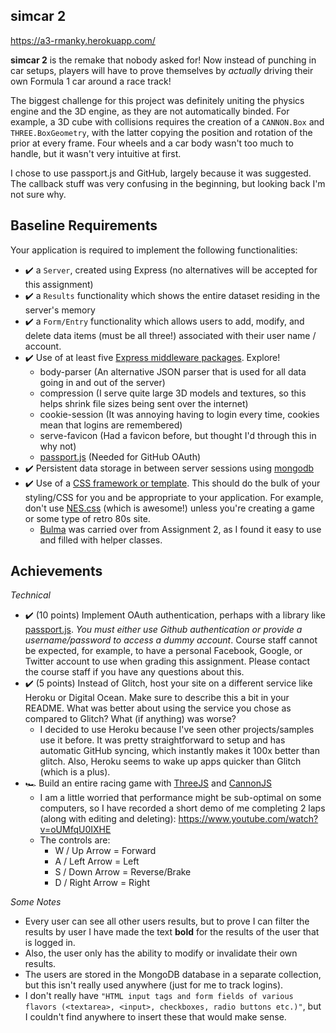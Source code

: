 ## simcar 2

https://a3-rmanky.herokuapp.com/

**simcar 2** is the remake that nobody asked for! Now instead of punching in 
car setups, players will have to prove themselves by *actually* driving 
their own Formula 1 car around a race track!

The biggest challenge for this project was definitely uniting the physics engine and the 3D engine, as they are not automatically binded.
For example, a 3D cube with collisions requires the creation of a `CANNON.Box` and `THREE.BoxGeometry`, with the latter copying the position and rotation
of the prior at every frame. Four wheels and a car body wasn't too much to handle, but it wasn't very intuitive at first.

I chose to use passport.js and GitHub, largely because it was suggested. The callback stuff was very confusing in the beginning, but looking back I'm not sure why.

Baseline Requirements
---

Your application is required to implement the following functionalities:

- ✔️ a `Server`, created using Express (no alternatives will be accepted for this assignment)
- ✔️ a `Results` functionality which shows the entire dataset residing in the server's memory
- ✔️ a `Form/Entry` functionality which allows users to add, modify, and delete data items (must be all three!) associated with their user name / account.
- ✔️ Use of at least five [Express middleware packages](https://expressjs.com/en/resources/middleware.html). Explore! 
    - body-parser (An alternative JSON parser that is used for all data going in and out of the server)
    - compression (I serve quite large 3D models and textures, so this helps shrink file sizes being sent over the internet)
    - cookie-session (It was annoying having to login every time, cookies mean that logins are remembered)
    - serve-favicon (Had a favicon before, but thought I'd through this in why not)
    - [passport.js](http://www.passportjs.org/) (Needed for GitHub OAuth)
- ✔️ Persistent data storage in between server sessions using [mongodb](https://www.mongodb.com/cloud/atlas)
- ✔️ Use of a [CSS framework or template](https://github.com/troxler/awesome-css-frameworks). This should do the bulk of your styling/CSS for you and be appropriate to your application. For example, don't use [NES.css](https://nostalgic-css.github.io/NES.css/) (which is awesome!) unless you're creating a game or some type of retro 80s site.
    - [Bulma](https://bulma.io/) was carried over from Assignment 2, as I found it easy to use and filled with helper classes.

Achievements
---

*Technical*
- ✔️ (10 points) Implement OAuth authentication, perhaps with a library like [passport.js](http://www.passportjs.org/). *You must either use Github authentication or provide a username/password to access a dummy account*. Course staff cannot be expected, for example, to have a personal Facebook, Google, or Twitter account to use when grading this assignment. Please contact the course staff if you have any questions about this.
- ✔️ (5 points) Instead of Glitch, host your site on a different service like Heroku or Digital Ocean. Make sure to describe this a bit in your README. What was better about using the service you chose as compared to Glitch? What (if anything) was worse?
    - I decided to use Heroku because I've seen other projects/samples use it before. It was pretty straightforward to setup and has automatic GitHub syncing, which 
    instantly makes it 100x better than glitch. Also, Heroku seems to wake up apps quicker than Glitch (which is a plus).
- 🏎️ Build an entire racing game with [ThreeJS](https://threejs.org/) and [CannonJS](https://schteppe.github.io/cannon.js/)
    - I am a little worried that performance might be sub-optimal on some computers,
    so I have recorded a short demo of me completing 2 laps (along with editing and deleting): https://www.youtube.com/watch?v=oUMfqU0IXHE
    - The controls are:
        - W / Up Arrow = Forward
        - A / Left Arrow = Left
        - S / Down Arrow = Reverse/Brake
        - D / Right Arrow = Right

*Some Notes*
- Every user can see all other users results, but to prove I can filter the results by user I have made the text **bold**
for the results of the user that is logged in.
- Also, the user only has the ability to modify or invalidate their own results.
- The users are stored in the MongoDB database in a separate collection, but this isn't really used anywhere (just for me to track logins).
- I don't really have `"HTML input tags and form fields of various flavors (<textarea>, <input>, checkboxes, radio buttons etc.)"`, but I couldn't
    find anywhere to insert these that would make sense.
